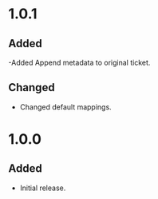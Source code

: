 # 1.0.1
## Added
-Added Append metadata to original ticket.

## Changed
- Changed default mappings.

# 1.0.0
## Added
- Initial release.
